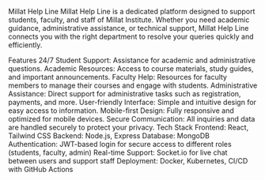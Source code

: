 Millat Help Line
Millat Help Line is a dedicated platform designed to support students, faculty, and staff of Millat Institute. Whether you need academic guidance, administrative assistance, or technical support, Millat Help Line connects you with the right department to resolve your queries quickly and efficiently.

Features
24/7 Student Support: Assistance for academic and administrative questions.
Academic Resources: Access to course materials, study guides, and important announcements.
Faculty Help: Resources for faculty members to manage their courses and engage with students.
Administrative Assistance: Direct support for administrative tasks such as registration, payments, and more.
User-friendly Interface: Simple and intuitive design for easy access to information.
Mobile-first Design: Fully responsive and optimized for mobile devices.
Secure Communication: All inquiries and data are handled securely to protect your privacy.
Tech Stack
Frontend: React, Tailwind CSS
Backend: Node.js, Express
Database: MongoDB
Authentication: JWT-based login for secure access to different roles (students, faculty, admin)
Real-time Support: Socket.io for live chat between users and support staff
Deployment: Docker, Kubernetes, CI/CD with GitHub Actions

